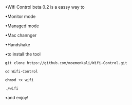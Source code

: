 •Wifi Control beta 0.2 is a eassy way to 

•Monitor mode

•Managed mode

•Mac channger   

•Handshake   

•to install the tool 

```
git clone https://github.com/moemenkali/Wifi-Control.git
```
```
cd Wifi-Control
```
```
chmod +x wifi
```
```
./wifi
```
•and enjoy!

